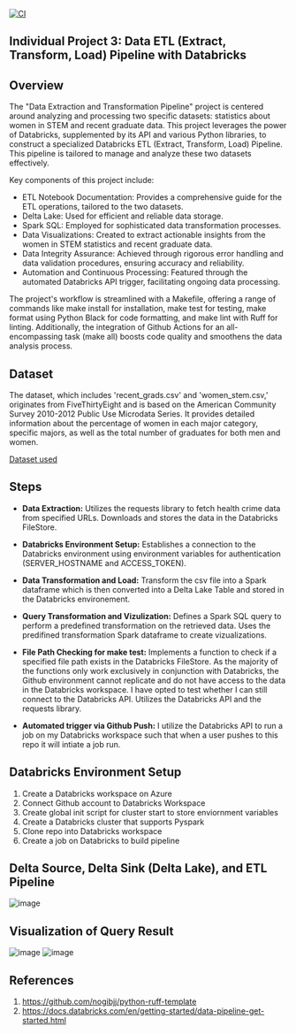 [![CI](https://github.com/nogibjj/IDS706_Individual3/actions/workflows/cicd.yml/badge.svg)](https://github.com/nogibjj/IDS706_Individual3/actions/workflows/cicd.yml)

## Individual Project 3: Data ETL (Extract, Transform, Load) Pipeline with Databricks

## Overview 

The "Data Extraction and Transformation Pipeline" project is centered around analyzing and processing two specific datasets: statistics about women in STEM and recent graduate data. This project leverages the power of Databricks, supplemented by its API and various Python libraries, to construct a specialized Databricks ETL (Extract, Transform, Load) Pipeline. This pipeline is tailored to manage and analyze these two datasets effectively.

Key components of this project include:

- ETL Notebook Documentation: Provides a comprehensive guide for the ETL operations, tailored to the two datasets.
- Delta Lake: Used for efficient and reliable data storage.
- Spark SQL: Employed for sophisticated data transformation processes.
- Data Visualizations: Created to extract actionable insights from the women in STEM statistics and recent graduate data.
- Data Integrity Assurance: Achieved through rigorous error handling and data validation procedures, ensuring accuracy and reliability.
- Automation and Continuous Processing: Featured through the automated Databricks API trigger, facilitating ongoing data processing.

The project's workflow is streamlined with a Makefile, offering a range of commands like make install for installation, make test for testing, make format using Python Black for code formatting, and make lint with Ruff for linting. Additionally, the integration of Github Actions for an all-encompassing task (make all) boosts code quality and smoothens the data analysis process.

## Dataset 
The dataset, which includes 'recent_grads.csv' and 'women_stem.csv,' originates from FiveThirtyEight and is based on the American Community Survey 2010-2012 Public Use Microdata Series. It provides detailed information about the percentage of women in each major category, specific majors, as well as the total number of graduates for both men and women.

[Dataset used](https://github.com/fivethirtyeight/data/tree/master/college-majors)

## Steps
- **Data Extraction:**
Utilizes the requests library to fetch health crime data from specified URLs. Downloads and stores the data in the Databricks FileStore.

- **Databricks Environment Setup:**
Establishes a connection to the Databricks environment using environment variables for authentication (SERVER_HOSTNAME and ACCESS_TOKEN).

- **Data Transformation and Load:**
Transform the csv file into a Spark dataframe which is then converted into a Delta Lake Table and stored in the Databricks environement.

- **Query Transformation and Vizulization:**
Defines a Spark SQL query to perform a predefined transformation on the retrieved data. Uses the predifined transformation Spark dataframe to create vizualizations.

- **File Path Checking for make test:**
Implements a function to check if a specified file path exists in the Databricks FileStore. As the majority of the functions only work exclusively in conjunction with Databricks, the Github environment cannot replicate and do not have access to the data in the Databricks workspace. I have opted to test whether I can still connect to the Databricks API. Utilizes the Databricks API and the requests library.

- **Automated trigger via Github Push:** 
I utilize the Databricks API to run a job on my Databricks workspace such that when a user pushes to this repo it will intiate a job run.

## Databricks Environment Setup 
1. Create a Databricks workspace on Azure
2. Connect Github account to Databricks Workspace 
3. Create global init script for cluster start to store enviornment variables 
4. Create a Databricks cluster that supports Pyspark
5. Clone repo into Databricks workspace
6. Create a job on Databricks to build pipeline

## Delta Source, Delta Sink (Delta Lake), and ETL Pipeline 
![image](https://github.com/nogibjj/IDS706_Individual3/assets/141780408/433bd43e-2a55-4c2d-b596-d49844f3b55e)

## Visualization of Query Result
![image](https://github.com/nogibjj/IDS706_Individual3/assets/141780408/c07d6ef0-0beb-4bb0-abe5-0c1aefc7d58c)
![image](https://github.com/nogibjj/IDS706_Individual3/assets/141780408/4c0e61c5-d74d-4c54-9b02-23d364c5f31e)



## References
1. https://github.com/nogibjj/python-ruff-template
2. https://docs.databricks.com/en/getting-started/data-pipeline-get-started.html
